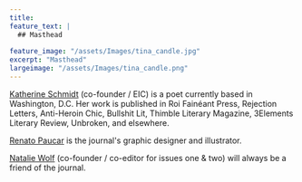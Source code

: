 ```yaml
---
title: 
feature_text: |
  ## Masthead
  
feature_image: "/assets/Images/tina_candle.jpg"
excerpt: "Masthead"
largeimage: "/assets/Images/tina_candle.png"
---
```


[Katherine Schmidt](https://ktschmdt.wordpress.com/creative-writing/) (co-founder / EIC) is a poet currently based in Washington, D.C. Her work is published in Roi Fainéant Press, Rejection Letters, Anti-Heroin Chic, Bullshit Lit, Thimble Literary Magazine, 3Elements Literary Review, Unbroken, and elsewhere.

[Renato Paucar](https://www.renatopaucar.com/) is the journal's graphic designer and illustrator.

[Natalie Wolf](https://nwolfmeep.wixsite.com/nmwolf) (co-founder / co-editor for issues one & two) will always be a friend of the journal.


<!---is a writer and cat enthusiast from Kansas City. Her short fiction and poetry have appeared in Unbroken, Right Hand Pointing, Popshot Quarterly, I-70 Review, and Live Ideas. --->

